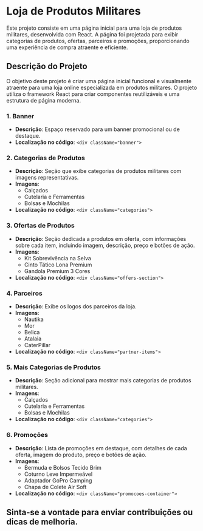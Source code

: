 # Loja de Produtos Militares

Este projeto consiste em uma página inicial para uma loja de produtos militares, desenvolvida com React. A página foi projetada para exibir categorias de produtos, ofertas, parceiros e promoções, proporcionando uma experiência de compra atraente e eficiente.

## Descrição do Projeto

O objetivo deste projeto é criar uma página inicial funcional e visualmente atraente para uma loja online especializada em produtos militares. O projeto utiliza o framework React para criar componentes reutilizáveis e uma estrutura de página moderna.


### **1. Banner**

- **Descrição**: Espaço reservado para um banner promocional ou de destaque.
- **Localização no código**: `<div className="banner">`

### **2. Categorias de Produtos**

- **Descrição**: Seção que exibe categorias de produtos militares com imagens representativas.
- **Imagens**: 
  - Calçados
  - Cutelaria e Ferramentas
  - Bolsas e Mochilas
- **Localização no código**: `<div className="categories">`

### **3. Ofertas de Produtos**

- **Descrição**: Seção dedicada a produtos em oferta, com informações sobre cada item, incluindo imagem, descrição, preço e botões de ação.
- **Imagens**:
  - Kit Sobrevivência na Selva
  - Cinto Tático Lona Premium
  - Gandola Premium 3 Cores
- **Localização no código**: `<div className="offers-section">`

### **4. Parceiros**

- **Descrição**: Exibe os logos dos parceiros da loja.
- **Imagens**:
  - Nautika
  - Mor
  - Belica
  - Atalaia
  - CaterPillar
- **Localização no código**: `<div className="partner-items">`

### **5. Mais Categorias de Produtos**

- **Descrição**: Seção adicional para mostrar mais categorias de produtos militares.
- **Imagens**: 
  - Calçados
  - Cutelaria e Ferramentas
  - Bolsas e Mochilas
- **Localização no código**: `<div className="categories">`

### **6. Promoções**

- **Descrição**: Lista de promoções em destaque, com detalhes de cada oferta, imagem do produto, preço e botões de ação.
- **Imagens**:
  - Bermuda e Bolsos Tecido Brim
  - Coturno Leve Impermeável
  - Adaptador GoPro Camping
  - Chapa de Colete Air Soft
- **Localização no código**: `<div className="promocoes-container">`

## Sinta-se a vontade para enviar contribuições ou dicas de melhoria.
